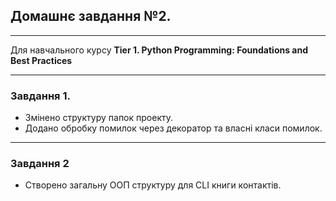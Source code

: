 ## Домашнє завдання №2.

---
Для навчального курсу **Tier 1. Python Programming: Foundations and Best Practices**

---

### Завдання 1.
- Змінено структуру папок проекту.
- Додано обробку помилок через декоратор та власні класи помилок.
---
### Завдання 2
- Створено загальну ООП структуру для CLI книги контактів.